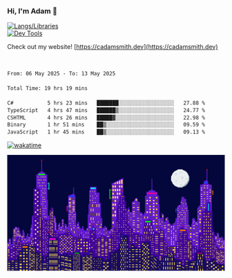 ### Hi, I'm Adam 👋

[![Langs/Libraries](https://skillicons.dev/icons?i=cs,dotnet,js,css,html,sass,ts,jquery,bootstrap)](https://skillicons.dev)
<br/>
[![Dev Tools](https://skillicons.dev/icons?i=git,github,githubactions,visualstudio)](https://skillicons.dev)

Check out my website! [https://cadamsmith.dev](https://cadamsmith.dev)

<br/>

<!--START_SECTION:waka-->

```txt
From: 06 May 2025 - To: 13 May 2025

Total Time: 19 hrs 19 mins

C#           5 hrs 23 mins   ███████░░░░░░░░░░░░░░░░░░   27.88 %
TypeScript   4 hrs 47 mins   ██████▒░░░░░░░░░░░░░░░░░░   24.77 %
CSHTML       4 hrs 26 mins   █████▓░░░░░░░░░░░░░░░░░░░   22.98 %
Binary       1 hr 51 mins    ██▒░░░░░░░░░░░░░░░░░░░░░░   09.59 %
JavaScript   1 hr 45 mins    ██▒░░░░░░░░░░░░░░░░░░░░░░   09.13 %
```

<!--END_SECTION:waka-->

[![wakatime](https://wakatime.com/badge/user/2234bda2-efd3-47c5-8724-79108edfe9aa.svg)](https://wakatime.com/@2234bda2-efd3-47c5-8724-79108edfe9aa)

![Pixelated city at night](./media/city.gif)
